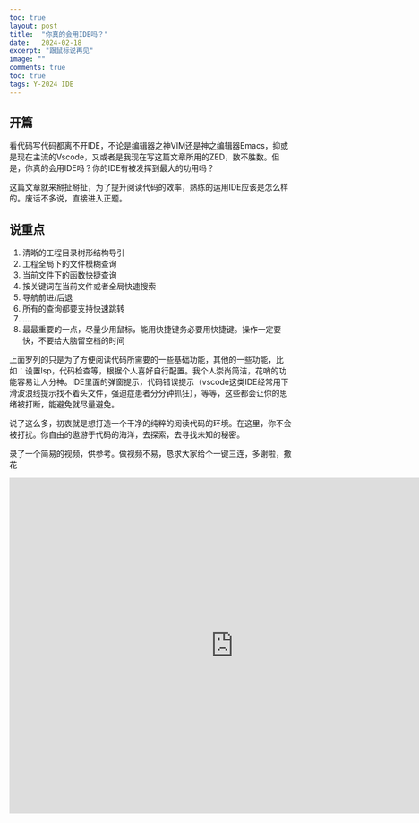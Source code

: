 ```yaml
---
toc: true
layout: post
title:  "你真的会用IDE吗？"
date:   2024-02-18
excerpt: "跟鼠标说再见"
image: ""
comments: true
toc: true
tags: Y-2024 IDE
---
```


## 开篇

看代码写代码都离不开IDE，不论是编辑器之神VIM还是神之编辑器Emacs，抑或是现在主流的Vscode，又或者是我现在写这篇文章所用的ZED，数不胜数。但是，你真的会用IDE吗？你的IDE有被发挥到最大的功用吗？

这篇文章就来掰扯掰扯，为了提升阅读代码的效率，熟练的运用IDE应该是怎么样的。废话不多说，直接进入正题。

## 说重点
1. 清晰的工程目录树形结构导引
2. 工程全局下的文件模糊查询
3. 当前文件下的函数快捷查询
4. 按关键词在当前文件或者全局快速搜索
5. 导航前进/后退
6. 所有的查询都要支持快速跳转
7. ....
8. 最最重要的一点，尽量少用鼠标，能用快捷键务必要用快捷键。操作一定要快，不要给大脑留空档的时间

上面罗列的只是为了方便阅读代码所需要的一些基础功能，其他的一些功能，比如：设置lsp，代码检查等，根据个人喜好自行配置。我个人崇尚简洁，花哨的功能容易让人分神。IDE里面的弹窗提示，代码错误提示（vscode这类IDE经常用下滑波浪线提示找不着头文件，强迫症患者分分钟抓狂），等等，这些都会让你的思绪被打断，能避免就尽量避免。

说了这么多，初衷就是想打造一个干净的纯粹的阅读代码的环境。在这里，你不会被打扰。你自由的遨游于代码的海洋，去探索，去寻找未知的秘密。

录了一个简易的视频，供参考。做视频不易，恳求大家给个一键三连，多谢啦，撒花

<iframe
src="https://www.bilibili.com/video/BV1oF4m177L1/"
scrolling="no"
border="0"
frameborder="no"
framespacing="0"
allowfullscreen="true"
height=600
width=800>
